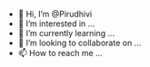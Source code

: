 - 👋 Hi, I’m @Pirudhivi
- 👀 I’m interested in ...
- 🌱 I’m currently learning ...
- 💞️ I’m looking to collaborate on ...
- 📫 How to reach me ...

<!---
Pirudhivi/Pirudhivi is a ✨ special ✨ repository because its `README.md` (this file) appears on your GitHub profile.
You can click the Preview link to take a look at your changes.
--->

